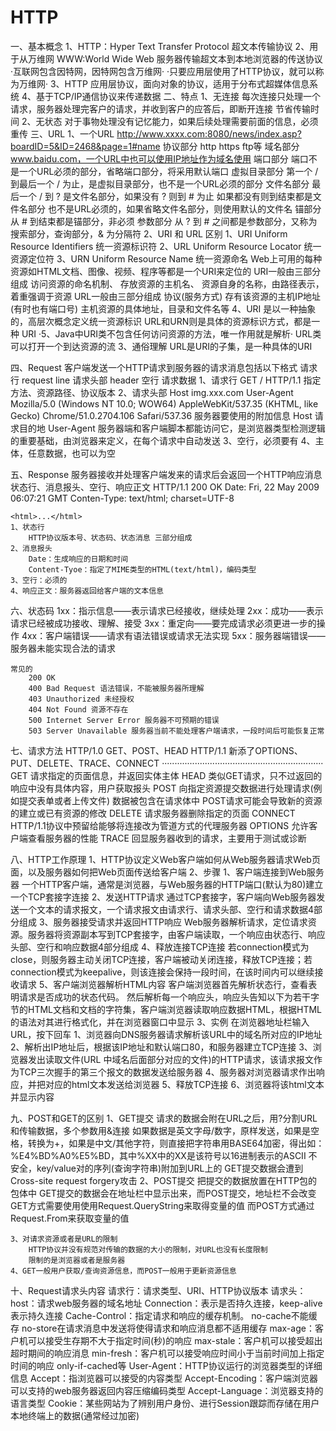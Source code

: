 # HTTP

一、基本概念
	1、HTTP：Hyper Text Transfer Protocol 超文本传输协议
	2、用于从万维网 WWW:World Wide Web 服务器传输超文本到本地浏览器的传送协议
		·互联网包含因特网，因特网包含万维网·
		·只要应用层使用了HTTP协议，就可以称为万维网·
	3、HTTP 应用层协议，面向对象的协议，适用于分布式超媒体信息系统
	4、基于TCP/IP通信协议来传递数据
二、特点
	1、无连接
		每次连接只处理一个请求，服务器处理完客户的请求，并收到客户的应答后，即断开连接
		节省传输时间
	2、无状态
		对于事物处理没有记忆能力，如果后续处理需要前面的信息，必须重传
三、URL
	1、一个URL
		http://www.xxxx.com:8080/news/index.asp?boardID=5&ID=2468&page=1#name
		协议部分
			http 	https 	ftp等
		域名部分
			www.baidu.com，一个URL中也可以使用IP地址作为域名使用
		端口部分
			端口不是一个URL必须的部分，省略端口部分，将采用默认端口
		虚拟目录部分
			第一个 / 到最后一个 / 为止，是虚拟目录部分，也不是一个URL必须的部分
		文件名部分
			最后一个 / 到 ? 是文件名部分，如果没有 ? 则到 # 为止
			如果都没有则到结束都是文件名部分
			也不是URL必须的，如果省略文件名部分，则使用默认的文件名
		锚部分
			从 # 到结束都是锚部分，非必须
		参数部分
			从 ? 到 # 之间都是参数部分，又称为搜索部分，查询部分，& 为分隔符
	2、URI 和 URL 区别
		1、URI Uniform Resource Identifiers 统一资源标识符
		2、URL Uniform Resource Locator 统一资源定位符
		3、URN Uniform Resource Name 统一资源命名
			Web上可用的每种资源如HTML文档、图像、视频、程序等都是一个URI来定位的
			URI一般由三部分组成
				访问资源的命名机制、
				存放资源的主机名、
				资源自身的名称，由路径表示，着重强调于资源
			URL一般由三部分组成
				协议(服务方式)
				存有该资源的主机IP地址(有时也有端口号)
				主机资源的具体地址，目录和文件名等
		4、URI 是以一种抽象的，高层次概念定义统一资源标识
			URL和URN则是具体的资源标识方式，都是一种 URI
		·5、Java中URI类不包含任何访问资源的方法，唯一作用就是解析·
			URL类可以打开一个到达资源的流
	3、通俗理解
		URL是URI的子集，是一种具体的URI

四、Request
	客户端发送一个HTTP请求到服务器的请求消息包括以下格式
		请求行 request line
		请求头部 header
		空行
		请求数据
	1、请求行
		GET / HTTP/1.1
		指定方法、资源路径、协议版本
	2、请求头部
		Host img.xxx.com
		User-Agent Mozilla/5.0 (Windows NT 10.0; WOW64) AppleWebKit/537.35 (KHTML, like Gecko) Chrome/51.0.2704.106 Safari/537.36
		服务器要使用的附加信息
			Host 请求目的地
			User-Agent 服务器端和客户端脚本都能访问它，是浏览器类型检测逻辑的重要基础，由浏览器来定义，在每个请求中自动发送
	3、空行，必须要有
	4、主体，任意数据，也可以为空

五、Response
	服务器接收并处理客户端发来的请求后会返回一个HTTP响应消息
		状态行、消息报头、空行、响应正文
	HTTP/1.1 200 OK
	Date: Fri, 22 May 2009 06:07:21 GMT
	Conten-Type: text/html; charset=UTF-8

	<html>...</html>
	1、状态行
		HTTP协议版本号、状态码、状态消息 三部分组成
	2、消息报头
		Date：生成响应的日期和时间
		Content-Tyoe：指定了MIME类型的HTML(text/html)，编码类型
	3、空行：必须的
	4、响应正文：服务器返回给客户端的文本信息

六、状态码
	1xx：指示信息——表示请求已经接收，继续处理
	2xx：成功——表示请求已经被成功接收、理解、接受
	3xx：重定向——要完成请求必须更进一步的操作
	4xx：客户端错误——请求有语法错误或请求无法实现
	5xx：服务器端错误——服务器未能实现合法的请求
	
	常见的
		200 OK
		400 Bad Request 语法错误，不能被服务器所理解
		403 Unauthorized 未经授权
		404 Not Found 资源不存在
		500 Internet Server Error 服务器不可预期的错误
		503 Server Unavailable 服务器当前不能处理客户端请求，一段时间后可能恢复正常

七、请求方法
	HTTP/1.0	GET、POST、HEAD
	HTTP/1.1	新添了OPTIONS、PUT、DELETE、TRACE、CONNECT
	································································
	GET 		请求指定的页面信息，并返回实体主体
	HEAD 		类似GET请求，只不过返回的响应中没有具体内容，用户获取报头
	POST 		向指定资源提交数据进行处理请求(例如提交表单或者上传文件)
				数据被包含在请求体中
				POST请求可能会导致新的资源的建立或已有资源的修改
	DELETE 		请求服务器删除指定的页面
	CONNECT 	HTTP/1.1协议中预留给能够将连接改为管道方式的代理服务器
	OPTIONS 	允许客户端查看服务器的性能
	TRACE 		回显服务器收到的请求，主要用于测试或诊断

八、HTTP工作原理
	1、HTTP协议定义Web客户端如何从Web服务器请求Web页面，以及服务器如何把Web页面传送给客户端
	2、步骤
		1、客户端连接到Web服务器
			一个HTTP客户端，通常是浏览器，与Web服务器的HTTP端口(默认为80)建立一个TCP套接字连接
		2、发送HTTP请求
			通过TCP套接字，客户端向Web服务器发送一个文本的请求报文，一个请求报文由请求行、请求头部、空行和请求数据4部分组成
		3、服务器接受请求并返回HTTP响应
			Web服务器解析请求，定位请求资源。服务器将资源副本写到TCP套接字，由客户端读取，一个响应由状态行、响应头部、空行和响应数据4部分组成
		4、释放连接TCP连接
			若connection模式为close，则服务器主动关闭TCP连接，客户端被动关闭连接，释放TCP连接；若connection模式为keepalive，则该连接会保持一段时间，在该时间内可以继续接收请求
		5、客户端浏览器解析HTML内容
			客户端浏览器首先解析状态行，查看表明请求是否成功的状态代码。
			然后解析每一个响应头，响应头告知以下为若干字节的HTML文档和文档的字符集，客户端浏览器读取响应数据HTML，根据HTML的语法对其进行格式化，并在浏览器窗口中显示
	3、实例
		在浏览器地址栏输入URL，按下回车
		1、浏览器向DNS服务器请求解析该URL中的域名所对应的IP地址
		2、解析出IP地址后，根据该IP地址和默认端口80，和服务器建立TCP连接
		3、浏览器发出读取文件(URL 中域名后面部分对应的文件)的HTTP请求，该请求报文作为TCP三次握手的第三个报文的数据发送给服务器
		4、服务器对浏览器请求作出响应，并把对应的html文本发送给浏览器
		5、释放TCP连接
		6、浏览器将该html文本并显示内容

九、POST和GET的区别
	1、GET提交
		请求的数据会附在URL之后，用?分割URL和传输数据，多个参数用&连接
		如果数据是英文字母/数字，原样发送，如果是空格，转换为+，如果是中文/其他字符，则直接把字符串用BASE64加密，得出如：%E4%BD%A0%E5%BD，其中%XX中的XX是该符号以16进制表示的ASCII
		不安全，key/value对的序列(查询字符串)附加到URL上的
		GET提交数据会遭到Cross-site request forgery攻击
	2、POST提交
		把提交的数据放置在HTTP包的包体中
	GET提交的数据会在地址栏中显示出来，而POST提交，地址栏不会改变
	GET方式需要使用使用Request.QueryString来取得变量的值
	而POST方式通过Request.From来获取变量的值

	3、对请求资源或者是URL的限制
		HTTP协议并没有规范对传输的数据的大小的限制，对URL也没有长度限制
		限制的是浏览器或者是服务器
	4、GET一般用户获取/查询资源信息，而POST一般用于更新资源信息

十、Request请求头内容
	请求行：请求类型、URI、HTTP协议版本
	请求头：
		host：请求web服务器的域名地址
		Connection：表示是否持久连接，keep-alive表示持久连接
		Cache-Control：指定请求和响应的缓存机制。
			no-cache不能缓存
			no-store在请求消息中发送将使得请求和响应消息都不适用缓存
			max-age：客户机可以接受生存期不大于指定时间(秒)的响应
			max-stale：客户机可以接受超出超时期间的响应消息
			min-fresh：客户机可以接受响应时间小于当前时间加上指定时间的响应
			only-if-cached等
		User-Agent：HTTP协议运行的浏览器类型的详细信息
		Accept：指浏览器可以接受的内容类型
		Accept-Encoding：客户端浏览器可以支持的web服务器返回内容压缩编码类型
		Accept-Language：浏览器支持的语言类型
		Cookie：某些网站为了辨别用户身份、进行Session跟踪而存储在用户本地终端上的数据(通常经过加密)
